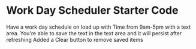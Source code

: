 # Work Day Scheduler Starter Code

Have a work day schedule on load up with Time from 9am-5pm with a text area.
You're able to save the text in the text area and it will persist after refreshing
Added a Clear button to remove saved items
